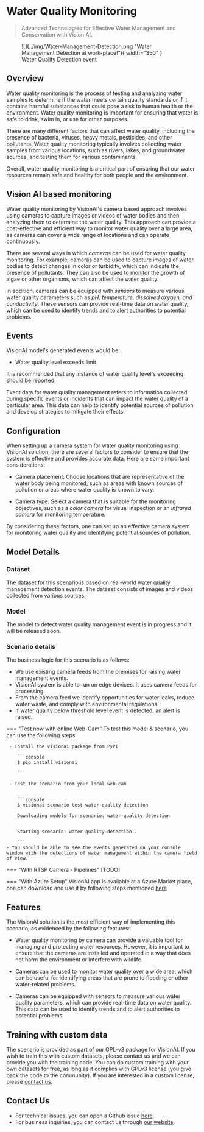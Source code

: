 # Water Quality Monitoring

>Advanced Technologies for Effective Water Management and Conservation with Vision AI.

<figure markdown>
  ![](../img/Water-Management-Detection.png "Water Management Detection at work-place!"){ width="350" }
  <figcaption>Water Quality Detection event</figcaption>
</figure>

## Overview

Water quality monitoring is the process of testing and analyzing water samples to determine if the water meets certain quality standards or if it contains harmful substances that could pose a risk to human health or the environment. Water quality monitoring is important for ensuring that water is safe to drink, swim in, or use for other purposes.

There are many different factors that can affect water quality, including the presence of bacteria, viruses, heavy metals, pesticides, and other pollutants. Water quality monitoring typically involves collecting water samples from various locations, such as rivers, lakes, and groundwater sources, and testing them for various contaminants.

Overall, water quality monitoring is a critical part of ensuring that our water resources remain safe and healthy for both people and the environment.

## Vision AI based monitoring

Water quality monitoring by VisionAI's camera based approach involves using cameras to capture images or videos of water bodies and then analyzing them to determine the water quality. This approach can provide a cost-effective and efficient way to monitor water quality over a large area, as cameras can cover a wide range of locations and can operate continuously.

There are several ways in which *cameras* can be used for water quality monitoring. For example, cameras can be used to capture images of water bodies to detect changes in color or turbidity, which can indicate the presence of pollutants. They can also be used to monitor the growth of algae or other organisms, which can affect the water quality.

In addition, cameras can be equipped with *sensors* to measure various water quality parameters such as *pH, temperature, dissolved oxygen, and conductivity*. These sensors can provide real-time data on water quality, which can be used to identify trends and to alert authorities to potential problems.

 

## Events

VisionAI model's generated events would be:

- Water quality level exceeds limit

It is recommended that any instance of water quality level's exceeding should be reported.  

Event data for water quality management refers to information collected during specific events or incidents that can impact the water quality of a particular area. This data can help to identify potential sources of pollution and develop strategies to mitigate their effects.
    

## Configuration
When setting up a camera system for water quality monitoring using VisionAI solution, there are several factors to consider to ensure that the system is effective and provides accurate data. Here are some important considerations:

- Camera placement: Choose locations that are representative of the water body being monitored, such as areas with known sources of pollution or areas where water quality is known to vary. 

- Camera type: Select a camera that is suitable for the monitoring objectives, such as a *color camera* for visual inspection or an *infrared camera* for monitoring temperature. 

By considering these factors, one can set up an effective camera system for monitoring water quality and identifying potential sources of pollution. 

## Model Details

### Dataset
The dataset for this scenario is based on real-world water quality management detection events.
The dataset consists of images and videos collected from various sources. 

### Model

The model to detect water quality management event is in progress and it will be released soon.


### Scenario details

The business logic for this scenario is as follows:

- We use existing camera feeds from the premises for raising water management events.
- VisionAI system is able to run on edge devices. It uses camera feeds for processing.
- From the camera feed we identify opportunities for water leaks, reduce water waste, and comply with environmental regulations.
- If water quality below threshold level event is detected, an alert is raised.

=== "Test now with online Web-Cam"
     To test this model & scenario, you can use the following steps:
     
     - Install the visionai package from PyPI
     
        ```console
        $ pip install visionai
        
        ```
     
     - Test the scenario from your local web-cam
     

        ```console
        $ visionai scenario test water-quality-detection

        Downloading models for scenario: water-quality-detection
        

        Starting scenario: water-quality-detection..

        ```
    - You should be able to see the events generated on your console window with the detections of water management within the camera field of view.

=== "With RTSP Camera - Pipelines"
     [TODO]
 
=== "With Azure Setup"
     VisionAI app is available at a Azure Market place, one can download and use it by following steps mentioned [here](../overview/azure-managed-app.md)


## Features


The VisionAI solution is the most efficient way of implementing this scenario, as evidenced by the following features:

- Water quality monitoring by camera can provide a valuable tool for managing and protecting water resources. However, it is important to ensure that the cameras are installed and operated in a way that does not harm the environment or interfere with wildlife.

- Cameras can be used to monitor water quality over a wide area, which can be useful for identifying areas that are prone to flooding or other water-related problems.

- Cameras can be equipped with sensors to measure various water quality parameters, which can provide real-time data on water quality. This data can be used to identify trends and to alert authorities to potential problems.


## Training with custom data

The scenario is provided as part of our GPL-v3 package for VisionAI. If you wish to train this with custom datasets, please contact us and we can provide you with the training code. You can do custom training with your own datasets for free, as long as it complies with GPLv3 license (you give back the code to the community). If you are interested in a custom license, please [contact us](../company/contact.md).


## Contact Us

- For technical issues, you can open a Github issue [here](https://github.com/visionify/visionai).
- For business inquiries, you can contact us through [our website](https://visionify.ai/contact).